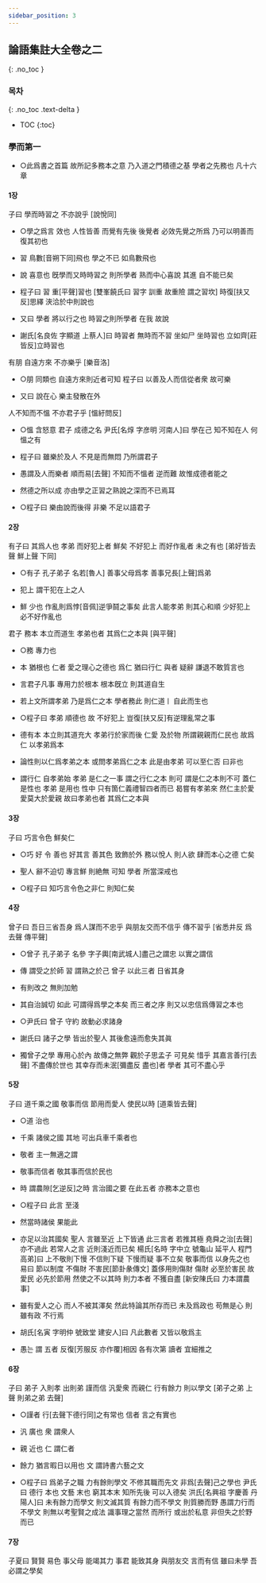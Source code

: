 ```yaml
---
sidebar_position: 3
---
```


## 論語集註大全卷之二
{: .no_toc }

### 목차
{: .no_toc .text-delta }

- TOC
{:toc}

### 學而第一

- ○此爲書之首篇 故所記多務本之意 乃入道之門積德之基 學者之先務也 凡十六章

#### 1장

子曰 學而時習之 不亦說乎 [說悅同]

* ○學之爲言 效也 人性皆善 而覺有先後 後覺者 必效先覺之所爲 乃可以明善而復其初也

* 習 鳥數[音朔下同]飛也 學之不已 如鳥數飛也

* 說 喜意也 旣學而又時時習之 則所學者 熟而中心喜說  其進 自不能已矣

* 程子曰 習 重[平聲]習也 [雙峯饒氏曰 習字 訓重 故重險 謂之習坎] 時復[扶又反]思繹 浹洽於中則說也

* 又曰 學者 將以行之也 時習之則所學者 在我 故說
* 謝氏[名良佐 字顯道 上蔡人]曰 時習者 無時而不習 坐如尸 坐時習也 立如齊[莊皆反]立時習也

有朋 自遠方來 不亦樂乎 [樂音洛]

* ○朋 同類也 自遠方來則近者可知 程子曰 以善及人而信從者衆 故可樂

* 又曰 說在心 樂主發散在外

人不知而不慍 不亦君子乎 [慍紆問反]

* ○慍 含怒意 君子 成德之名 尹氏[名焞 字彦明 河南人]曰 學在己 知不知在人 何慍之有

* 程子曰 雖樂於及人 不見是而無悶 乃所謂君子

* 愚謂及人而樂者 順而易[去聲] 不知而不慍者 逆而難 故惟成德者能之

* 然德之所以成 亦由學之正習之熟說之深而不已焉耳

* ○程子曰 樂由說而後得 非樂 不足以語君子

#### 2장

有子曰 其爲人也 孝弟 而好犯上者 鮮矣 不好犯上 而好作亂者 未之有也 [弟好皆去聲 鮮上聲 下同]

* ○有子 孔子弟子 名若[魯人] 善事父母爲孝 善事兄長[上聲]爲弟

* 犯上 謂干犯在上之人

* 鮮 少也 作亂則爲悖[音佩]逆爭鬪之事矣 此言人能孝弟 則其心和順 少好犯上 必不好作亂也

君子 務本 本立而道生 孝弟也者 其爲仁之本與 [與平聲]

* ○務 專力也

* 本 猶根也 仁者 愛之理心之德也 爲仁 猶曰行仁 與者 疑辭 謙退不敢質言也

* 言君子凡事 專用力於根本 根本旣立 則其道自生

* 若上文所謂孝弟 乃是爲仁之本 學者務此 則仁道ㅣ 自此而生也

* ○程子曰 孝弟 順德也 故 不好犯上  豈復[扶又反]有逆理亂常之事

* 德有本 本立則其道充大 孝弟行於家而後 仁愛 及於物 所謂親親而仁民也 故爲仁 以孝弟爲本

* 論性則以仁爲孝弟之本 或問孝弟爲仁之本 此是由孝弟 可以至仁否 曰非也

* 謂行仁 自孝弟始 孝弟 是仁之一事 謂之行仁之本 則可 謂是仁之本則不可 蓋仁 是性也 孝弟 是用也 性中 只有箇仁義禮智四者而已 曷嘗有孝弟來 然仁主於愛 愛莫大於愛親 故曰孝弟也者 其爲仁之本與

#### 3장

子曰 巧言令色 鮮矣仁

* ○巧 好 令 善也 好其言 善其色 致飾於外 務以悅人 則人欲 肆而本心之德 亡矣

* 聖人 辭不迫切 專言鮮 則絶無 可知 學者 所當深戒也

* ○程子曰 知巧言令色之非仁 則知仁矣

#### 4장

曾子曰 吾日三省吾身 爲人謀而不忠乎 與朋友交而不信乎 傳不習乎 [省悉井反 爲去聲 傳平聲]

* ○曾子 孔子弟子 名參 字子輿[南武城人]盡己之謂忠 以實之謂信

* 傳 謂受之於師 習 謂熟之於己 曾子 以此三者 日省其身

* 有則改之 無則加勉

* 其自治誠切 如此 可謂得爲學之本矣 而三者之序 則又以忠信爲傳習之本也

* ○尹氏曰 曾子 守約 故動必求諸身

* 謝氏曰 諸子之學 皆出於聖人 其後愈遠而愈失其眞

* 獨曾子之學 專用心於內 故傳之無弊 觀於子思孟子 可見矣 惜乎 其嘉言善行[去聲] 不盡傳於世也 其幸存而未泯[彌盡反 盡也]者 學者 其可不盡心乎

#### 5장

子曰 道千乘之國 敬事而信 節用而愛人 使民以時 [道乘皆去聲]

* ○道 治也

* 千乘 諸侯之國 其地 可出兵車千乘者也

* 敬者 主一無適之謂

* 敬事而信者 敬其事而信於民也

* 時 謂農隙[乞逆反]之時 言治國之要 在此五者 亦務本之意也

* ○程子曰 此言 至淺

* 然當時諸侯 果能此

* 亦足以治其國矣 聖人 言雖至近 上下皆通 此三言者 若推其極 堯舜之治[去聲] 亦不過此 若常人之言 近則淺近而已矣 楊氏[名時 字中立 號龜山 延平人 程門高弟]曰 上不敬則下慢 不信則下疑 下慢而疑 事不立矣 敬事而信 以身先之也 易曰 節以制度 不傷財 不害民[節卦彖傳文] 蓋侈用則傷財 傷財 必至於害民 故愛民 必先於節用 然使之不以其時 則力本者 不獲自盡 [新安陳氏曰 力本謂農事]

* 雖有愛人之心 而人不被其澤矣 然此特論其所存而已 未及爲政也 苟無是心 則雖有政 不行焉

* 胡氏[名寅 字明仲 號致堂 建安人]曰 凡此數者 又皆以敬爲主

* 愚는 謂 五者 反復[芳服反 亦作覆]相因 各有次第 讀者 宜細推之

#### 6장

子曰 弟子 入則孝 出則弟 謹而信 汎愛衆 而親仁 行有餘力 則以學文 [弟子之弟 上聲 則弟之弟 去聲]

* ○謹者 行[去聲下德行同]之有常也  信者 言之有實也

* 汎 廣也 衆 謂衆人

* 親 近也 仁 謂仁者

* 餘力 猶言暇日以用也 文 謂詩書六藝之文

* ○程子曰 爲弟子之職 力有餘則學文 不修其職而先文  非爲[去聲]己之學也 尹氏曰 德行 本也 文藝 末也 窮其本末 知所先後 可以入德矣 洪氏[名興祖 字慶善 丹陽人]曰 未有餘力而學文 則文滅其質 有餘力而不學文 則質勝而野 愚謂力行而不學文 則無以考聖賢之成法 識事理之當然 而所行 或出於私意 非但失之於野而已

#### 7장

子夏曰 賢賢 易色 事父母 能竭其力 事君 能致其身 與朋友交 言而有信 雖曰未學 吾必謂之學矣